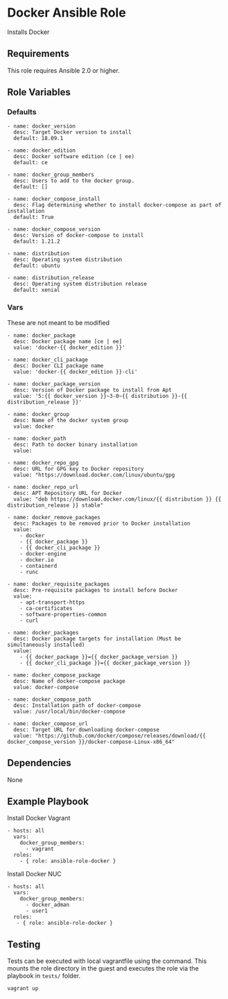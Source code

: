 # Docker Ansible Role

Installs Docker

## Requirements

This role requires Ansible 2.0 or higher.

## Role Variables

### Defaults

    - name: docker_version
      desc: Target Docker version to install
      default: 18.09.1 

    - name: docker_edition
      desc: Docker software edition (ce | ee)
      default: ce

    - name: docker_group_members
      desc: Users to add to the docker group.
      default: []

    - name: docker_compose_install
      desc: Flag determining whether to install docker-compose as part of installation
      default: True

    - name: docker_compose_version
      desc: Version of docker-compose to install
      default: 1.21.2

    - name: distribution
      desc: Operating system distribution
      default: ubuntu

    - name: distribution_release
      desc: Operating system distribution release
      default: xenial

### Vars

These are not meant to be modified

    - name: docker_package 
      desc: Docker package name [ce | ee]
      value: 'docker-{{ docker_edition }}'

    - name: docker_cli_package 
      desc: Docker CLI package name
      value: 'docker-{{ docker_edition }}-cli'

    - name: docker_package_version 
      desc: Version of Docker package to install from Apt 
      value: '5:{{ docker_version }}~3-0~{{ distribution }}-{{ distribution_release }}'

    - name: docker_group
      desc: Name of the docker system group
      value: docker

    - name: docker_path
      desc: Path to docker binary installation
      value: 

    - name: docker_repo_gpg
      desc: URL for GPG key to Docker repository
      value: "https://download.docker.com/linux/ubuntu/gpg

    - name: docker_repo_url
      desc: APT Repository URL for Docker
      value: "deb https://download.docker.com/linux/{{ distribution }} {{ distribution_release }} stable"

    - name: docker_remove_packages
      desc: Packages to be removed prior to Docker installation
      value:
        - docker
        - {{ docker_package }}
        - {{ docker_cli_package }}
        - docker-engine
        - docker.io
        - containerd
        - runc

    - name: docker_requisite_packages
      desc: Pre-requisite packages to install before Docker
      value:
        - apt-transport-https
        - ca-certificates
        - software-properties-common
        - curl

    - name: docker_packages
      desc: Docker package targets for installation (Must be simultaneously installed)
      value:
        - {{ docker_package }}={{ docker_package_version }}
        - {{ docker_cli_package }}={{ docker_package_version }}

    - name: docker_compose_package
      desc: Name of docker-compose package
      value: docker-compose

    - name: docker_compose_path
      desc: Installation path of docker-compose
      value: /usr/local/bin/docker-compose

    - name: docker_compose_url
      desc: Target URL for downloading docker-compose
      value: "https://github.com/docker/compose/releases/download/{{ docker_compose_version }}/docker-compose-Linux-x86_64"


## Dependencies

None

## Example Playbook

Install Docker Vagrant

    - hosts: all
      vars:
        docker_group_members:
          - vagrant
      roles:
        - { role: ansible-role-docker }

Install Docker NUC

  	- hosts: all
  	  vars:
  	    docker_group_members:
          - docker_adman
          - user1
  	  roles:
  	   - { role: ansible-role-docker }

## Testing

Tests can be executed with local vagrantfile using the command. This mounts the role directory in the guest and executes the role via the playbook in `tests/` folder.

```shell
vagrant up
```